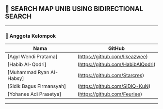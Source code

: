
## 🚀 SEARCH MAP UNIB USING BIDIRECTIONAL SEARCH

---

### 👥 Anggota Kelompok
| Nama | GitHub |
|------|--------|
| [Agyl Wendi Pratama] | (https://github.com/likeazwee) |
| [Habib Al-Qodri] | (https://github.com/HabibAlQodri) |
| [Muhammad Ryan Al-Habsy] | (https://github.com/Starcres) |
| [Sidik Bagus Firmansyah] | (https://github.com/SiDiQ-KuN) |
| [Yohanes Adi Prasetya]| (https://github.com/Feuriee) |

---
